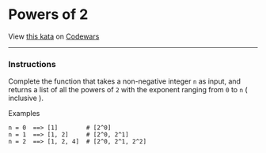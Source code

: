 
# Powers of 2
View [this kata](https://www.codewars.com/kata/57a083a57cb1f31db7000028/) on [Codewars](https://www.codewars.com)

***

### Instructions
Complete the function that takes a non-negative integer `n` as input, and returns a list of all the powers of `2` with the exponent ranging from `0` to `n` ( inclusive ).

Examples

```
n = 0  ==> [1]        # [2^0]
n = 1  ==> [1, 2]     # [2^0, 2^1]
n = 2  ==> [1, 2, 4]  # [2^0, 2^1, 2^2]
```